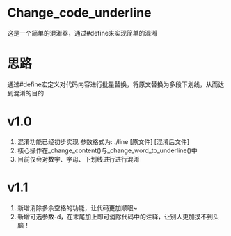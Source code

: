 # Change_code_underline
这是一个简单的混淆器，通过#define来实现简单的混淆

# 思路
通过#define宏定义对代码内容进行批量替换，将原文替换为多段下划线，从而达到混淆的目的

# v1.0
1. 混淆功能已经初步实现 参数格式为: ./line [原文件] [混淆后文件] 
2. 核心操作在_change_content()与_change_word_to_underline()中
3. 目前仅会对数字、字母、下划线进行进行混淆

# v1.1
1. 新增消除多余空格的功能，让代码更加顺眼~
2. 新增可选参数-d，在末尾加上即可消除代码中的注释，让别人更加摸不到头脑！
